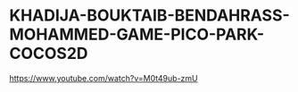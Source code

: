 # KHADIJA-BOUKTAIB-BENDAHRASS-MOHAMMED-GAME-PICO-PARK-COCOS2D

https://www.youtube.com/watch?v=M0t49ub-zmU
